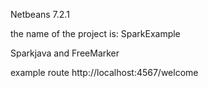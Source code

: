 Netbeans 7.2.1

the name of the project is: SparkExample

Sparkjava and FreeMarker

example route http://localhost:4567/welcome